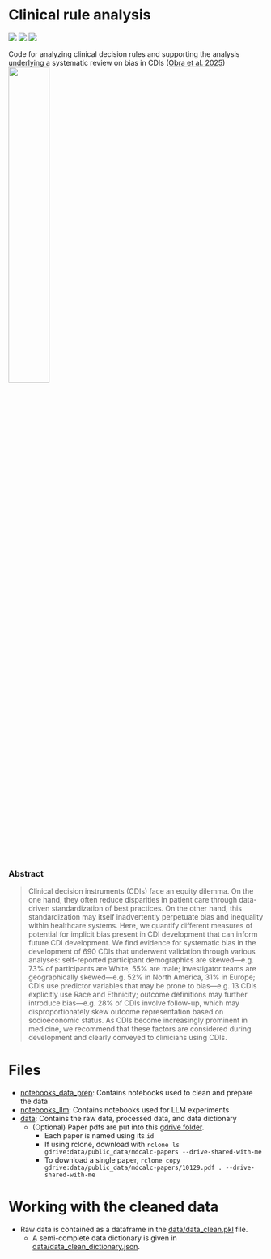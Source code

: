 <h1>Clinical rule analysis </h1>
<p>
  <img src="https://img.shields.io/badge/license-mit-blue.svg">
  <img src="https://img.shields.io/badge/python-3.9--3.11-blue">
  <img src="https://img.shields.io/badge/numpy-<2.0-blue">
</p>

Code for analyzing clinical decision rules and supporting the analysis underlying a systematic review on bias in CDIs (<a href="https://www.medrxiv.org/content/10.1101/2025.02.12.25320965v1">Obra et al. 2025</a>) <br/>
<img align="center" width=40% src="https://csinva.io/clinical-rule-analysis/results/mdcalc_fig2.svg?sanitize=True&kill_cache=1"> </img>


### Abstract

> Clinical decision instruments (CDIs) face an equity dilemma. On the one hand, they often reduce disparities in patient care through data-driven standardization of best practices. On the other hand, this standardization may itself inadvertently perpetuate bias and inequality within healthcare systems. Here, we quantify different measures of potential for implicit bias present in CDI development that can inform future CDI development. We find evidence for systematic bias in the development of 690 CDIs that underwent validation through various analyses: self-reported participant demographics are skewed—e.g. 73% of participants are White, 55% are male; investigator teams are geographically skewed—e.g. 52% in North America, 31% in Europe; CDIs use predictor variables that may be prone to bias—e.g. 13 CDIs explicitly use Race and Ethnicity; outcome definitions may further introduce bias—e.g. 28% of CDIs involve follow-up, which may disproportionately skew outcome representation based on socioeconomic status. As CDIs become increasingly prominent in medicine, we recommend that these factors are considered during development and clearly conveyed to clinicians using CDIs.



# Files
- [notebooks_data_prep](notebooks_data_prep): Contains notebooks used to clean and prepare the data
- [notebooks_llm](notebooks_llm): Contains notebooks used for LLM experiments
- [data](data): Contains the raw data, processed data, and data dictionary
  - (Optional) Paper pdfs are put into this [gdrive folder](https://drive.google.com/drive/folders/1OUXtsddxEAOl3tKEZegBQSwArUecb-6J).
    - Each paper is named using its `id`
    - If using rclone, download with `rclone ls gdrive:data/public_data/mdcalc-papers --drive-shared-with-me`
    - To download a single paper, `rclone copy gdrive:data/public_data/mdcalc-papers/10129.pdf . --drive-shared-with-me`


# Working with the cleaned data
- Raw data is contained as a dataframe in the [data/data_clean.pkl](data/data_clean.pkl) file.
  - A semi-complete data dictionary is given in [data/data_clean_dictionary.json](data/data_clean_dictionary.json).
